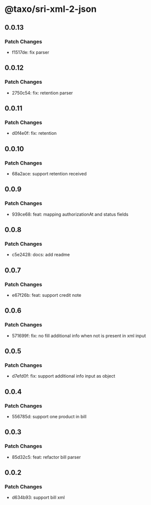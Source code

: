 # @taxo/sri-xml-2-json

## 0.0.13

### Patch Changes

- f1517de: fix parser

## 0.0.12

### Patch Changes

- 2750c54: fix: retention parser

## 0.0.11

### Patch Changes

- d0f4e0f: fix: retention

## 0.0.10

### Patch Changes

- 68a2ace: support retention received

## 0.0.9

### Patch Changes

- 939ce68: feat: mapping authorizationAt and status fields

## 0.0.8

### Patch Changes

- c5e2428: docs: add readme

## 0.0.7

### Patch Changes

- e67f26b: feat: support credit note

## 0.0.6

### Patch Changes

- 571699f: fix: no fill additional info when not is present in xml input

## 0.0.5

### Patch Changes

- d7efd0f: fix: support additional info input as object

## 0.0.4

### Patch Changes

- 556785d: support one product in bill

## 0.0.3

### Patch Changes

- 85d32c5: feat: refactor bill parser

## 0.0.2

### Patch Changes

- d634b93: support bill xml
